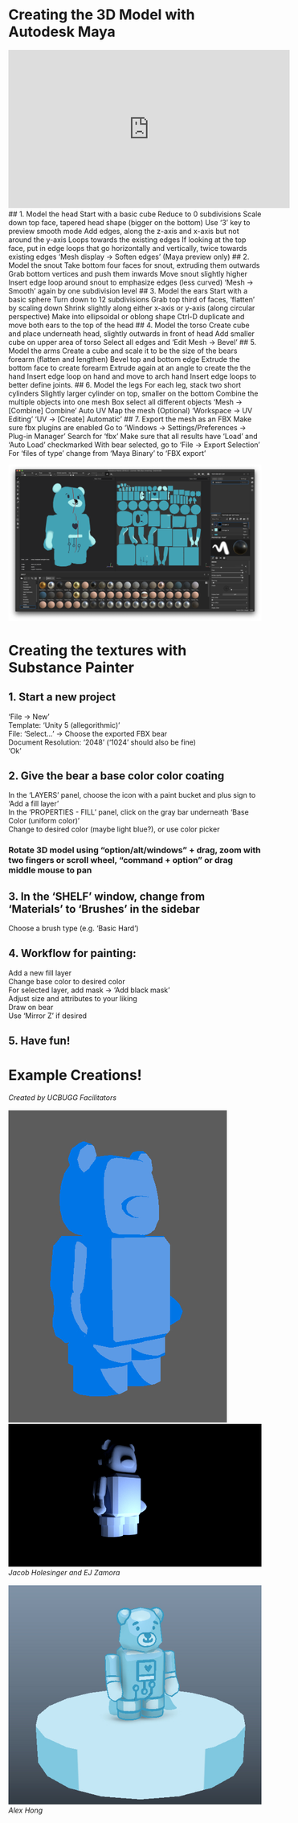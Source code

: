 # Creating the 3D Model with Autodesk Maya
<iframe width="560" height="315" src="https://www.youtube.com/embed/fAg1McErSPQ" frameborder="0" allow="accelerometer; autoplay; encrypted-media; gyroscope; picture-in-picture" allowfullscreen></iframe>
## 1. Model the head
Start with a basic cube  
Reduce to 0 subdivisions  
Scale down top face, tapered head shape (bigger on the bottom)  
Use ‘3’ key to preview smooth mode  
Add edges, along the z-axis and x-axis but not around the y-axis  
Loops towards the existing edges  
If looking at the top face, put in edge loops that go horizontally and vertically, twice towards existing edges  
‘Mesh display → Soften edges’ (Maya preview only)  
## 2. Model the snout
Take bottom four faces for snout, extruding them outwards  
Grab bottom vertices and push them inwards  
Move snout slightly higher  
Insert edge loop around snout to emphasize edges (less curved)  
‘Mesh → Smooth’ again by one subdivision level  
## 3. Model the ears
Start with a basic sphere  
Turn down to 12 subdivisions  
Grab top third of faces, ‘flatten’ by scaling down  
Shrink slightly along either x-axis or y-axis (along circular perspective)  
Make into ellipsoidal or oblong shape  
Ctrl-D duplicate and move both ears to the top of the head  
## 4. Model the torso
Create cube and place underneath head, slightly outwards in front of head  
Add smaller cube on upper area of torso  
Select all edges and ‘Edit Mesh → Bevel’  
## 5. Model the arms
Create a cube and scale it to be the size of the bears forearm (flatten and lengthen)  
Bevel top and bottom edge   
Extrude the bottom face to create forearm  
Extrude again at an angle to create the the hand  
Insert edge loop on hand and move to arch hand  
Insert edge loops to better define joints.  
## 6. Model the legs
For each leg, stack two short cylinders  
Slightly larger cylinder on top, smaller on the bottom  
Combine the multiple objects into one mesh  
Box select all different objects  
‘Mesh → [Combine] Combine’  
Auto UV Map the mesh  
(Optional) ‘Workspace → UV Editing’  
‘UV -> [Create] Automatic’  
## 7. Export the mesh as an FBX
Make sure fbx plugins are enabled  
Go to ‘Windows → Settings/Preferences → Plug-in Manager’  
Search for ‘fbx’  
Make sure that all results have ‘Load’ and ‘Auto Load’ checkmarked  
With bear selected, go to ‘File -> Export Selection’  
For ‘files of type’ change from ‘Maya Binary’ to ‘FBX export’  

![Image](spbear.png)  
# Creating the textures with Substance Painter
## 1. Start a new project
‘File → New’  
Template: ‘Unity 5 (allegorithmic)’  
File: ‘Select…’ → Choose the exported FBX bear  
Document Resolution: ‘2048’ (‘1024’ should also be fine)  
‘Ok’  
## 2. Give the bear a base color color coating
In the ‘LAYERS’ panel, choose the icon with a paint bucket and plus sign to ‘Add a fill layer’  
In the ‘PROPERTIES - FILL’ panel, click on the gray bar underneath ‘Base Color (uniform color)’  
Change to desired color (maybe light blue?), or use color picker  
### Rotate 3D model using “option/alt/windows” + drag, zoom with two fingers or scroll wheel, “command + option” or drag middle mouse to pan
## 3. In the ‘SHELF’ window, change from ‘Materials’ to ‘Brushes’ in the sidebar
Choose a brush type (e.g. ‘Basic Hard’)  
## 4. Workflow for painting:
Add a new fill layer  
Change base color to desired color  
For selected layer, add mask → ‘Add black mask’  
Adjust size and attributes to your liking  
Draw on bear  
Use ‘Mirror Z’ if desired  
## 5. Have fun!

# Example Creations!
_Created by UCBUGG Facilitators_<br><br>
![Image](celbear.jpeg)
![Image](darthbear.jpeg)  <br>
_Jacob Holesinger and EJ Zamora_<br><br>
![Image](toonbear.jpeg)  <br>
_Alex Hong_

